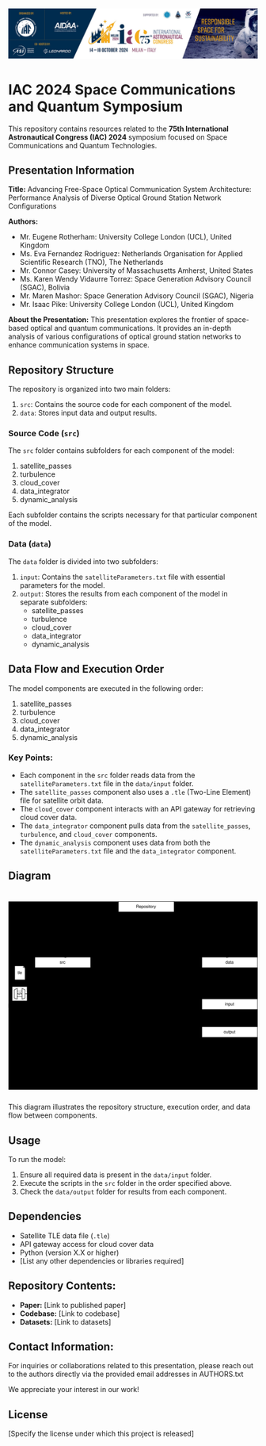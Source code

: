 <div align="center">
    <h1>
        <img src="assets/header.jpg">
    </h1>
</div>

# IAC 2024 Space Communications and Quantum Symposium

This repository contains resources related to the **75th International Astronautical Congress (IAC) 2024** symposium focused on Space Communications and Quantum Technologies.

## Presentation Information
**Title:** Advancing Free-Space Optical Communication System Architecture: Performance Analysis of Diverse Optical Ground Station Network Configurations

**Authors:** 
- Mr. Eugene Rotherham: University College London (UCL), United Kingdom
- Ms. Eva Fernandez Rodriguez: Netherlands Organisation for Applied Scientific Research (TNO), The Netherlands
- Mr. Connor Casey: University of Massachusetts Amherst, United States
- Ms. Karen Wendy Vidaurre Torrez: Space Generation Advisory Council (SGAC), Bolivia
- Mr. Maren Mashor: Space Generation Advisory Council (SGAC), Nigeria
- Mr. Isaac Pike: University College London (UCL), United Kingdom

**About the Presentation:**
This presentation explores the frontier of space-based optical and quantum communications. It provides an in-depth analysis of various configurations of optical ground station networks to enhance communication systems in space.

## Repository Structure

The repository is organized into two main folders:

1. `src`: Contains the source code for each component of the model.
2. `data`: Stores input data and output results.

### Source Code (`src`)

The `src` folder contains subfolders for each component of the model:

1. satellite_passes
2. turbulence
3. cloud_cover
4. data_integrator
5. dynamic_analysis

Each subfolder contains the scripts necessary for that particular component of the model.

### Data (`data`)

The `data` folder is divided into two subfolders:

1. `input`: Contains the `satelliteParameters.txt` file with essential parameters for the model.
2. `output`: Stores the results from each component of the model in separate subfolders:
   - satellite_passes
   - turbulence
   - cloud_cover
   - data_integrator
   - dynamic_analysis

## Data Flow and Execution Order

The model components are executed in the following order:

1. satellite_passes
2. turbulence
3. cloud_cover
4. data_integrator
5. dynamic_analysis

### Key Points:

- Each component in the `src` folder reads data from the `satelliteParameters.txt` file in the `data/input` folder.
- The `satellite_passes` component also uses a `.tle` (Two-Line Element) file for satellite orbit data.
- The `cloud_cover` component interacts with an API gateway for retrieving cloud cover data.
- The `data_integrator` component pulls data from the `satellite_passes`, `turbulence`, and `cloud_cover` components.
- The `dynamic_analysis` component uses data from both the `satelliteParameters.txt` file and the `data_integrator` component.

## Diagram
<div align="center">
    <h1>
        <img src="assets/software_architecture_vMDF.svg">
    </h1>
</div>

This diagram illustrates the repository structure, execution order, and data flow between components.

## Usage

To run the model:

1. Ensure all required data is present in the `data/input` folder.
2. Execute the scripts in the `src` folder in the order specified above.
3. Check the `data/output` folder for results from each component.

## Dependencies

- Satellite TLE data file (`.tle`)
- API gateway access for cloud cover data
- Python (version X.X or higher)
- [List any other dependencies or libraries required]


## Repository Contents:
- **Paper:** [Link to published paper]
- **Codebase:** [Link to codebase]
- **Datasets:** [Link to datasets]

## Contact Information:
For inquiries or collaborations related to this presentation, please reach out to the authors directly via the provided email addresses in AUTHORS.txt

We appreciate your interest in our work!

## License

[Specify the license under which this project is released]
